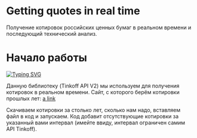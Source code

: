# Getting quotes in real time
Получение котировок российских ценных бумаг в реальном времени и последующий технический анализ.
# Начало работы
[![Typing SVG](https://readme-typing-svg.herokuapp.com?color=%2336BCF7&lines=pip+install+tinkoff-investments)](https://git.io/typing-svg)

Данную библиотеку (Tinkoff API V2) мы используем для получения котировок в реальном времени.
Сайт, с которого берём котировки прошлых лет: [a link]((https://www.finam.ru/profile/moex-akcii/sberbank_sber-smal/export/?market=1&em=2854944&token=&code=SBER&apply=0&df=1&mf=4&yf=2022&from=01.05.2022&dt=23&mt=4&yt=2023&to=23.05.2023&p=7&f=SBER_220501_230523&e=.csv&cn=SBER&dtf=4&tmf=3&MSOR=1&mstime=on&mstimever=1&sep=1&sep2=1&datf=1&at=1))


Скачиваем котировки за столько лет, сколько нам надо, вставляем файл в код и запускаем. Код добавит отсутствующие котировки за указанный вами интервал (имейте ввиду, интервал ограничен самим API Tinkoff).
